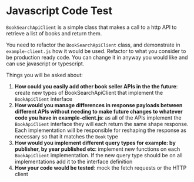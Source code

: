 # Javascript Code Test

`BookSearchApiClient` is a simple class that makes a call to a http API to retrieve a list of books and return them.

You need to refactor the `BookSearchApiClient` class, and demonstrate in `example-client.js` how it would be used. Refactor to what you consider to be production ready code. You can change it in anyway you would like and can use javascript or typescript.

Things you will be asked about:

1. **How could you easily add other book seller APIs in the the future**: create new
   types of BookSearchApiClient that implement the `BookApiClient` interface
2. **How would you manage differences in response payloads between different APIs without needing to make future changes to whatever code you have in example-client.js**: as all of the APIs implement the `BookApiClient` interface they will each return the same shape response. Each implementation will be responsible for reshaping the response as necessary so that it matches the `Book` type
3. **How would you implement different query types for example: by publisher, by year published etc**: implement new functions on each `BookApiClient` implementation. If the new query type should be on all implementations add it to the interface definition
4. **How your code would be tested**: mock the fetch requests or the HTTP client

